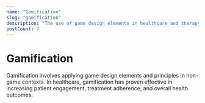 ```yaml
---
name: "Gamification"
slug: "gamification"
description: "The use of game design elements in healthcare and therapy to improve engagement and outcomes"
postCount: 7
---
```


# Gamification

Gamification involves applying game design elements and principles in non-game contexts. In healthcare, gamification has proven effective in increasing patient engagement, treatment adherence, and overall health outcomes.
